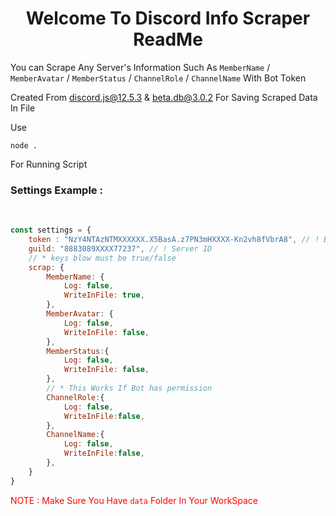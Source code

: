 <h1 align="center">Welcome To Discord Info Scraper ReadMe</h1>

You can Scrape Any Server's Information Such As `MemberName` / `MemberAvatar` / `MemberStatus` / `ChannelRole` / `ChannelName` With Bot Token

Created From [discord.js@12.5.3](https://www.npmjs.com/package/discord.js/v/12.5.3) & [beta.db@3.0.2](https://www.npmjs.com/package/beta.db/v/3.0.2) For Saving Scraped Data In File

Use 

```log
node .
```
For Running Script

<h3>Settings Example :</h3>
</br>

```javascript
const settings = {
    token : "NzY4NTAzNTMXXXXXX.X5BasA.z7PN3mHXXXX-Kn2vh8fVbrA8", // ! Bot Token
    guild: "8883089XXXX77237", // ! Server ID
    // * keys blow must be true/false 
    scrap: {
        MemberName: {
            Log: false,
            WriteInFile: true,
        },
        MemberAvatar: {
            Log: false,
            WriteInFile: false,
        },
        MemberStatus:{
            Log: false,
            WriteInFile: false,
        },
        // * This Works If Bot has permission
        ChannelRole:{
            Log: false,
            WriteInFile:false,
        },
        ChannelName:{
            Log: false,
            WriteInFile:false,
        },
    }
}

```

<span style="color:red">NOTE : Make Sure You Have `data` Folder In Your WorkSpace</span>
